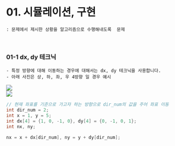 # 01. 시뮬레이션, 구현

    : 문제에서 제시한 상황을 알고리즘으로 수행해내도록  문제
 <br>

### 01-1 dx, dy 테크닉

    - 특정 방향에 대해 이동하는 경우에 대해서는 dx, dy 테크닉을 사용합니다.
    - 아래 사진은 상, 하, 좌, 우 4방향 일 경우 예시

<img src="https://contents.codetree.ai/problems/840/images/213f1612-9722-4a92-b52d-8fde58d8acb7.png" />

<br>

<img src="https://contents.codetree.ai/problems/840/images/c1a1b5b6-83cc-4ef2-b6cc-8eccfbc52b60.png" />

```c++
// 현재 좌표를 기준으로 가고자 하는 방향으로 dir_num의 값을 주어 좌표 이동
int dir_num = 2; 
int x = 1, y = 5;
int dx[4] = {1, 0, -1, 0}, dy[4] = {0, -1, 0, 1};
int nx, ny;

nx = x + dx[dir_num], ny = y + dy[dir_num];

```

<br>




